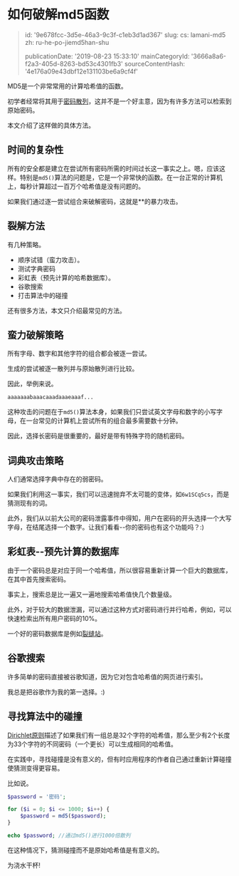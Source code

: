 如何破解md5函数
=========

> id: '9e678fcc-3d5e-46a3-9c3f-c1eb3d1ad367'
> slug:
> 	cs: lamani-md5
> 	zh: ru-he-po-jiemd5han-shu
> 
> publicationDate: '2019-08-23 15:33:10'
> mainCategoryId: '3666a8a6-f2a3-405d-8263-bd53c4301fb3'
> sourceContentHash: '4e176a09e43dbf12e131103be6a9cf4f'

MD5是一个非常常用的计算哈希值的函数。

初学者经常将其用于<a href="/hashovani">密码散列</a>，这并不是一个好主意，因为有许多方法可以检索到原始密码。

本文介绍了这样做的具体方法。

时间的复杂性
----------------

所有的安全都是建立在尝试所有密码所需的时间过长这一事实之上。嗯，应该这样。特别是`md5()`算法的问题是，它是一个非常快的函数。在一台正常的计算机上，每秒计算超过一百万个哈希值是没有问题的。

如果我们通过逐一尝试组合来破解密码，这就是**的暴力攻击。

裂解方法
----------------

有几种策略。

- 顺序试错（蛮力攻击）。
- 测试字典密码
- 彩虹表（预先计算的哈希数据库）。
- 谷歌搜索
- 打击算法中的碰撞

还有很多方法，本文只介绍最常见的方法。

蛮力破解策略
-----------------------------

所有字母、数字和其他字符的组合都会被逐一尝试。

生成的尝试被逐一散列并与原始散列进行比较。

因此，举例来说。

```php
aaaaaaabaaacaaadaaaeaaaf...
```

这种攻击的问题在于`md5()`算法本身，如果我们只尝试英文字母和数字的小写字母，在一台常见的计算机上尝试所有的组合最多需要数十分钟。

因此，选择长密码是很重要的，最好是带有特殊字符的随机密码。

词典攻击策略
----------------------------

人们通常选择字典中存在的弱密码。

如果我们利用这一事实，我们可以迅速抛弃不太可能的变体，如`6w1SCq5cs`，而是猜测现有的词。

此外，我们从以前大公司的密码泄露事件中得知，用户在密码的开头选择一个大写字母，在结尾选择一个数字。让我们看看--你的密码也有这个功能吗？:)

彩虹表--预先计算的数据库
--------------------------------------

由于一个密码总是对应于同一个哈希值，所以很容易重新计算一个巨大的数据库，在其中首先搜索密码。

事实上，搜索总是比一遍又一遍地搜索哈希值快几个数量级。

此外，对于较大的数据泄漏，可以通过这种方式对密码进行并行哈希，例如，可以快速检索出所有用户密码的10%。

一个好的密码数据库是例如<a href="https://crackstation.net/">裂缝站</a>。

谷歌搜索
-------------------

许多简单的密码直接被谷歌知道，因为它对包含哈希值的网页进行索引。

我总是把谷歌作为我的第一选择。:)

寻找算法中的碰撞
--------------------------

<a href="https://cs.wikipedia.org/wiki/Dirichlet%C5%AFv_princip">Dirichlet原则</a>描述了如果我们有一组总是32个字符的哈希值，那么至少有2个长度为33个字符的不同密码（一个更长）可以生成相同的哈希值。

在实践中，寻找碰撞是没有意义的，但有时应用程序的作者自己通过重新计算碰撞使猜测变得更容易。

比如说。

```php
$password = '密码';

for ($i = 0; $i <= 1000; $i++) {
    $password = md5($password);
}

echo $password; //通过md5()进行1000倍散列
```

在这种情况下，猜测碰撞而不是原始哈希值是有意义的。

为浇水干杯!
